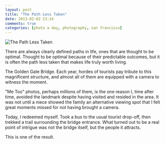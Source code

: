 ```yaml
---
layout: post
title: "The Path Less Taken"
date: 2013-02-02 23:24
comments: true
categories: [photo a day, photography, san francisco]
---
```


![The Path Less Taken](http://static.rickypai.com/blog/2013/photo-a-day/2013-02-02/DSCF2593.jpg)

There are always clearly defined paths in life, ones that are thought to be optimal. Thought to be optimal because of their predictable outcomes, but it is often the path less taken that makes life truly worth living.

The Golden Gate Bridge. Each year, hordes of tourists pay tribute to this magnificent structure, and almost all of them are equipped with a camera to witness the moment.

"Me Too" photos, perhaps millions of them, is the one reason I, time after time, avoided the landmark despite having visited and resided in the area. It was not until a niece showed the family an alternative viewing spot that I felt great moments missed for not having brought a camera.

Today, I redeemed myself. Took a bus to the usual tourist drop-off, then trekked a trail surrounding the bridge entrance. What turned out to be a real point of intrigue was not the bridge itself, but the people it attracts.

This is one of the result.